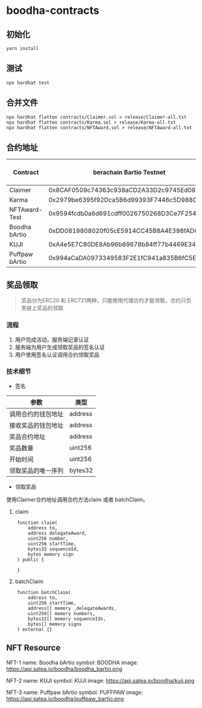 # boodha-contracts

## 初始化
```
yarn install 
```

## 测试
```
npx hardhat test
```

## 合并文件
```
npx hardhat flatten contracts/Claimer.sol > release/Claimer-all.txt
npx hardhat flatten contracts/Karma.sol > release/Karma-all.txt
npx hardhat flatten contracts/NFTAward.sol > release/NFTAward-all.txt
```

## 合约地址
| Contract      | berachain Bartio Testnet | berachain Bartio Mainnet |
| ----------- | ----------- | ----------- |
| Claimer      | 0x8CAF0509c74363c938aCD2A33D2c9745Ed0863fa       |  0x  |
| Karma   | 0x2979be6395f92Dca5B6d99393F7446c5D98808C2        |  0x  |
| NFTAward-Test   | 0x9594fcdb0a6d691cdff0026750268D3Ce7F254e5        |  0x   |
| Boodha bArtio   | 0xDD0819808020f05cE5914CC45B8A4E398fAD6406        |  0x   |
| KUJI   | 0xA4e5E7C80DE8Ab96b89678b84ff77b4469E34A59        |  0x   |
| Puffpaw bArtio   | 0x994aCaDA0973349583F2E1fC941a835B6fC5E18f        |  0x   |



## 奖品领取
> 奖品分为ERC20 和 ERC721两种，只能使用代理合约才能领取，合约只负责链上奖品的领取

### 流程
1. 用户完成活动，服务端记录认证
2. 服务端为用户生成领取奖品的签名认证
3. 用户使用签名认证调用合约领取奖品

### 技术细节

* 签名

| 参数      | 类型      | 
| ----------- | ----------- |
| 调用合约的钱包地址      | address       | 
| 接收奖品的钱包地址   | address        |
| 奖品合约地址   | address        |
| 奖品数量   | uint256        |
| 开始时间   | uint256        |
| 领取奖品的唯一序列   | bytes32        |


* 领取奖品

使用Claimer合约地址调用合约方法claim 或者 batchClaim。

1. claim
```
    function claim(
        address to,
        address delegateAward,
        uint256 number,
        uint256 startTime,
        bytes32 sequenceId,
        bytes memory sign
    ) public {

    }
```
2. batchClaim
```
    function batchClaim(
        address to,
        uint256 startTime,
        address[] memory _delegateAwards,
        uint256[] memory numbers,
        bytes32[] memory sequenceIds,
        bytes[] memory signs
    ) external {}
```



## NFT Resource
NFT-1
name: Boodha bArtio
symbol: BOODHA
image: https://api.satea.io/boodha/boodha_bartio.png

NFT-2
name: KUJI
symbol: KUJI
image: https://api.satea.io/boodha/kuji.png

NFT-3
name: Puffpaw bArtio
symbol: PUFFPAW
image: https://api.satea.io/boodha/puffpaw_bartio.png